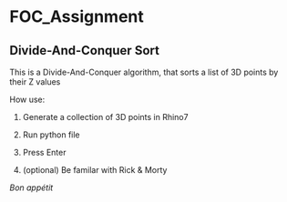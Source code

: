 # FOC_Assignment
## Divide-And-Conquer Sort

This is a Divide-And-Conquer algorithm, that sorts a list of 3D points by their Z values

How use:

1. Generate a collection of 3D points in Rhino7
2. Run python file
3. Press Enter

4. (optional) Be familar with Rick & Morty

*Bon appétit*
